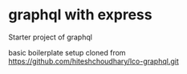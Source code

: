 # graphql  with express

Starter project of graphql

basic boilerplate setup cloned from https://github.com/hiteshchoudhary/lco-graphql.git
